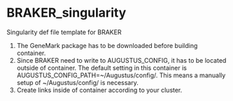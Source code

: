 # BRAKER_singularity
Singularity def file template for BRAKER
1. The GeneMark package has to be downloaded before building container.
2. Since BRAKER need to write to AUGUSTUS_CONFIG, it has to be located outside of container. The default setting in this container is AUGUSTUS_CONFIG_PATH=~/Augustus/config/. This means a manually setup of ~/Augustus/config/ is necessary.
3. Create links inside of container according to your cluster.
